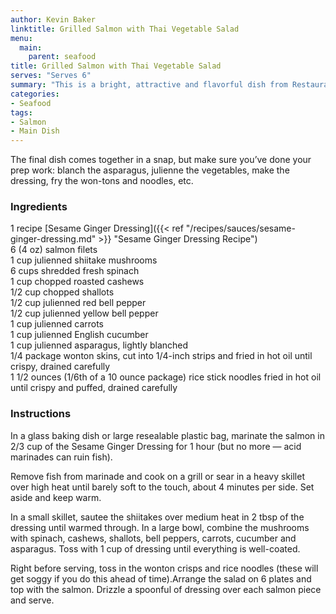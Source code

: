 ```yaml
---
author: Kevin Baker
linktitle: Grilled Salmon with Thai Vegetable Salad
menu:
  main:
    parent: seafood
title: Grilled Salmon with Thai Vegetable Salad
serves: "Serves 6"
summary: "This is a bright, attractive and flavorful dish from Restaurant Biga back in the early 90s. The salad isn't actually Thai in any discernable way, but it is crunchy and delicious. With the tangy grilled salmon, it makes a beautiful entree for a summer dinner."
categories:
- Seafood
tags:
- Salmon
- Main Dish
---
```

The final dish comes together in a snap, but make sure you’ve done your prep work: blanch the asparagus, julienne the vegetables, make the dressing, fry the won-tons and noodles, etc.

### Ingredients

<div class="ingredient-list">

1 recipe [Sesame Ginger Dressing]({{< ref "/recipes/sauces/sesame-ginger-dressing.md" >}} "Sesame Ginger Dressing Recipe")  
6 (4 oz) salmon filets  
1 cup julienned shiitake mushrooms  
6 cups shredded fresh spinach  
1 cup chopped roasted cashews  
1/2 cup chopped shallots  
1/2 cup julienned red bell pepper  
1/2 cup julienned yellow bell pepper  
1 cup julienned carrots  
1 cup julienned English cucumber  
1 cup julienned asparagus, lightly blanched  
1/4 package wonton skins, cut into 1/4-inch strips and fried in hot oil until crispy, drained carefully  
1 1/2 ounces (1/6th of a 10 ounce package) rice stick noodles fried in hot oil until crispy and puffed, drained carefully  

</div>

### Instructions

In a glass baking dish or large resealable plastic bag, marinate the salmon in 2/3 cup of the Sesame Ginger Dressing for 1 hour (but no more — acid marinades can ruin fish).

Remove fish from marinade and cook on a grill or sear in a heavy skillet over high heat until barely soft to the touch, about 4 minutes per side. Set aside and keep warm.

In a small skillet, sautee the shiitakes over medium heat in 2 tbsp of the dressing until warmed through. 
In a large bowl, combine the mushrooms with spinach, cashews, shallots, bell peppers, carrots, cucumber and asparagus. Toss with 1 cup of dressing until everything is well-coated.

Right before serving, toss in the wonton crisps and rice noodles (these will get soggy if you do this ahead of time).Arrange the salad on 6 plates and top with the salmon. Drizzle a spoonful of dressing over each salmon piece and serve.
